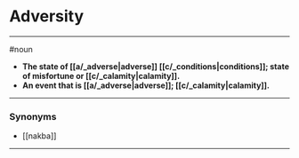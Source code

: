 # Adversity
---
#noun
- **The state of [[a/_adverse|adverse]] [[c/_conditions|conditions]]; state of misfortune or [[c/_calamity|calamity]].**
- **An event that is [[a/_adverse|adverse]]; [[c/_calamity|calamity]].**
---
### Synonyms
- [[nakba]]
---
